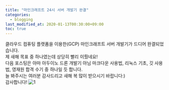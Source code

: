 ```yaml
---
title: "마인크래프트 24시 서버 개발기 완결"
categories: 
  - blogging
last_modified_at: 2020-01-13T00:30:00+09:00
toc: true
---
```

클라우드 컴퓨팅 플랫폼을 이용한(GCP) 마인크래프트 서버 개발기가 드디어 완결되었습니다.  
제 새해 목표 중 하나였는데 상당히 빨리 이뤘네요!  
다음 포스팅은 아마 아두이노 드론 개발기 아님 마크다운 사용법, 리눅스 기초, 깃 사용법, 영재원 합격 수기 중 하나일 듯 합니다.  
늘 봐주시는 여러분 감사드리고 새해 복 많이 받으시기 바랍니다:)  
감사합니다!
![1](https://i.ytimg.com/vi/WyWqxVwR4yM/maxresdefault.jpg)

